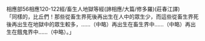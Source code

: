 相應部56相應120-122經/畜生人地獄等經(諦相應/大篇/修多羅)(莊春江譯)  
「同樣的，比丘們！那些從畜生界死後再出生在人中的眾生少，而這些從畜生界死後再出生在地獄中的眾生較多，……（中略）再出生在畜生界中……（中略）再出生在餓鬼界中……（中略）。」  
  
  
